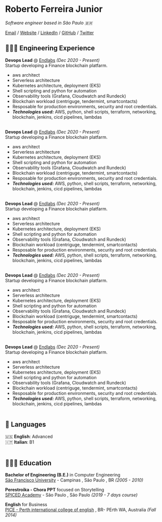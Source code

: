 # Roberto Ferreira Junior

_Software engineer based in São Paulo 🇧🇷_ <br>

[Email](mailto:hello@workwithroberto.com) / [Website](https://workwithroberto.com/) / [LinkedIn](https://www.linkedin.com/in/robeferre/) / [GitHub](https://github.com/robeferre/) / [Twitter](https://twitter.com/robeferre/) 

## 👩🏼‍💻 Engineering Experience

**Devops Lead** @ [Endlabs](https://end-labs.io/) _(Dec 2020 - Present)_ <br>
Startup developing a Finance blockchain platfarm.
  - aws architect
  - Serverless architecture
  - Kubernetes architecture, deployment (EKS)
  - Shell scripting and python for automation
  - Observability tools (Grafana, Cloudwatch and Rundeck)
  - Blockchain workload (centriguge, tendermint, smartcontacts)
  - Resposable for production environments, security and root credentials.
  - **_Technologies used:_** AWS, python, shell scripts, terraform, networking, blockchain, jenkins, cicd pipelines, lambdas
<br><br>

**Devops Lead** @ [Endlabs](https://end-labs.io/) _(Dec 2020 - Present)_ <br>
Startup developing a Finance blockchain platfarm.
  - aws architect
  - Serverless architecture
  - Kubernetes architecture, deployment (EKS)
  - Shell scripting and python for automation
  - Observability tools (Grafana, Cloudwatch and Rundeck)
  - Blockchain workload (centriguge, tendermint, smartcontacts)
  - Resposable for production environments, security and root credentials.
  - **_Technologies used:_** AWS, python, shell scripts, terraform, networking, blockchain, jenkins, cicd pipelines, lambdas
<br><br>

**Devops Lead** @ [Endlabs](https://end-labs.io/) _(Dec 2020 - Present)_ <br>
Startup developing a Finance blockchain platfarm.
  - aws architect
  - Serverless architecture
  - Kubernetes architecture, deployment (EKS)
  - Shell scripting and python for automation
  - Observability tools (Grafana, Cloudwatch and Rundeck)
  - Blockchain workload (centriguge, tendermint, smartcontacts)
  - Resposable for production environments, security and root credentials.
  - **_Technologies used:_** AWS, python, shell scripts, terraform, networking, blockchain, jenkins, cicd pipelines, lambdas
<br><br>

**Devops Lead** @ [Endlabs](https://end-labs.io/) _(Dec 2020 - Present)_ <br>
Startup developing a Finance blockchain platfarm.
  - aws architect
  - Serverless architecture
  - Kubernetes architecture, deployment (EKS)
  - Shell scripting and python for automation
  - Observability tools (Grafana, Cloudwatch and Rundeck)
  - Blockchain workload (centriguge, tendermint, smartcontacts)
  - Resposable for production environments, security and root credentials.
  - **_Technologies used:_** AWS, python, shell scripts, terraform, networking, blockchain, jenkins, cicd pipelines, lambdas
<br><br>

**Devops Lead** @ [Endlabs](https://end-labs.io/) _(Dec 2020 - Present)_ <br>
Startup developing a Finance blockchain platfarm.
  - aws architect
  - Serverless architecture
  - Kubernetes architecture, deployment (EKS)
  - Shell scripting and python for automation
  - Observability tools (Grafana, Cloudwatch and Rundeck)
  - Blockchain workload (centriguge, tendermint, smartcontacts)
  - Resposable for production environments, security and root credentials.
  - **_Technologies used:_** AWS, python, shell scripts, terraform, networking, blockchain, jenkins, cicd pipelines, lambdas
<br><br>


## 💬 Languages

🇺🇸 **English**: Advanced <br>
🇮🇹 **Italian**: B1
<br><br>

## 👩🏼‍🎓 Education

**Bachelor of Engineering (B.E.)** in Computer Engineering<br>
[São Francisco University](https://www.usf.edu.br/) - Campinas , São Paulo , BR _(2005 - 2010)_ <br>

**Perestroika - Chora PPT** focused on Storytelling<br>
[SPICED Academy](https://www.perestroika.com.br/) - São Paulo , São Paulo _(2019 - 7 days course)_ <br>

**English** for Business<br>
[PICE - Perth international college of english](https://www.pice.edu/) , BR- PErth WA, Australia _(Fall 2014)_ <br>